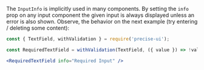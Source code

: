 The `InputInfo` is implicitly used in many components. By setting the `info` prop on any input component the given input is always displayed unless an error is also shown. Observe, the behavior on the next example (try entering / deleting some content):

```jsx
const { TextField, withValidation } = require('precise-ui');

const RequiredTextField = withValidation(TextField, ({ value }) => !value && 'Input is required');

<RequiredTextField info="Required Input" />
```
